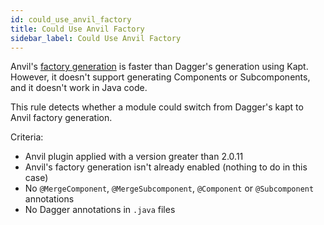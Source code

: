 ```yaml
---
id: could_use_anvil_factory
title: Could Use Anvil Factory
sidebar_label: Could Use Anvil Factory
---
```


Anvil's [factory generation](https://github.com/square/anvil#dagger-factory-generation) is faster
than Dagger's generation using Kapt. However, it doesn't support generating Components or
Subcomponents,
and it doesn't work in Java code.

This rule detects whether a module could switch from Dagger's kapt to Anvil factory generation.

Criteria:

- Anvil plugin applied with a version greater than 2.0.11
- Anvil's factory generation isn't already enabled (nothing to do in this case)
- No `@MergeComponent`, `@MergeSubcomponent`, `@Component` or `@Subcomponent` annotations
- No Dagger annotations in `.java` files
